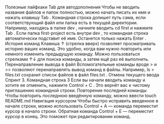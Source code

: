 Полезные лайфхаки Tab для автодополнения
Чтобы не вводить названия файлов и папок полностью, можно начать писать их имя и нажать клавишу Tab . Командная строка допишет путь сама, если соответствующий файл или папка есть в текущей директории.
Например, находясь в папке
dev , начните вводить cd first и нажмите Tab . Если папка first-project есть
внутри dev , то командная строка автоматически подставит её имя. Останется только нажать Enter .
История команд
Клавиша ↑ (стрелка вверх) позволяет просматривать историю ваших команд. Это удобно, когда вам нужно повторить или немного изменить предыдущую команду. Можно пользоваться стрелками ↑↓ для поиска команды, а затем ещё раз её выполнить.
Перенаправление вывода в файл
Вспомогательные команды вроде > и >> позволяют перенаправлять вывод команд в файлы. Например, ls > files.txt сохранит список файлов в файл files.txt .
Отмена текущего ввода
Cпринт 3. Командная строка 3
Если вы начали вводить команду и хотите ее отменить, нажмите Control + C . Это вернёт вас к чистому приглашению командной строки.
Повторение последней команды
Чтобы повторить последнюю введённую команду, можно ввести touch README.md Навигация курсором
Чтобы быстро исправить введенное в начале строки, можно использовать Control + A — команда переместит курсор в начало строки. Обратная
команда Control + E — переместит курсор в конец. Это поможет при редактировании команд.
